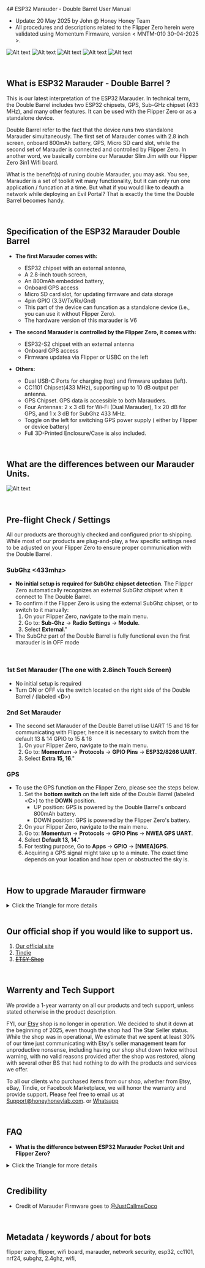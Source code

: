 4# ESP32 Marauder - Double Barrel User Manual

- Update: 20 May 2025 by John @ Honey Honey Team
- All procedures and descriptions related to the Flipper Zero herein were validated using Momentum Firmware, version < MNTM-010 30-04-2025 >.

![Alt text](Assets/images/Front.Main.jpg)
![Alt text](Assets/images/Front1.jpg)
![Alt text](Assets/images/Front2.jpg)
![Alt text](Assets/images/Size.jpg)
![Alt text](Assets/images/Back.jpg)


<br/>


## What is ESP32 Marauder - Double Barrel ? 

This is our latest interpretation of the ESP32 Marauder. In technical term, the Double Barrel includes two ESP32 chipsets, GPS, Sub-GHz chipset (433 MHz), and many other features. It can be used with the Flipper Zero or as a standalone device. 

Double Barrel refer to the fact that the device runs two standalone Marauder simultaneously. The first set of Marauder comes with 2.8 inch screen, onboard 800mAh battery, GPS, Micro SD card slot, while the second set of Marauder is connected and controlled by Flipper Zero.  In another word, we basically combine our Marauder Slim Jim with our Flipper Zero 3in1 Wifi board. 

What is the benefit(s) of runing double Marauder, you may ask. You see, Marauder is a set of toolkit wit many functionality, but it can only run one application / funcation at a time. But what if you would like to deauth a network while deploying an Evil Portal? That is exactly the time the Double Barrel becomes handy.

<br/>

## Specification of the ESP32 Marauder Double Barrel


- **The first Marauder comes with:**
	- ESP32 chipset with an external antenna,
	- A 2.8-inch touch screen,
	- An 800mAh embedded battery, 
	- Onboard GPS access
	- Micro SD card slot, for updating firmware and data storage
	- 4pin GPIO (3.3V/Tx/Rx/Gnd)
  	- This part of the device can funcation as a standalone device (i.e., you can use it without Flipper Zero).
   	- The hardware version of this marauder is V6

- **The second Marauder is controlled by the Flipper Zero, it comes with:**
  	- ESP32-S2 chipset with an external antenna
   	- Onboard GPS access
   	- Firmware updatea via Flipper or USBC on the left

- **Others:**
	- Dual USB-C Ports for charging (top) and firmware updates (left).
	- CC1101 Chipset(433 MHz), supporting up to 10 dB output per antenna.
	- GPS Chipset. GPS data is accessible to both Marauders.
	- Four Antennas: 2 x 3 dB for Wi-Fi (Dual Marauder), 1 x 20 dB for GPS, and 1 x 3 dB for SubGhz 433 MHz.
	- Toggle on the left for switching GPS power supply ( either by Flipper or device battery)
	- Full 3D-Printed Enclosure/Case is also included.


<br/>

## What are the differences between our Marauder Units. 

![Alt text](Assets/images/InComparison.png)

<br/>

  
## Pre-flight Check / Settings 

All our products are thoroughly checked and configured prior to shipping. While most of our products are plug-and-play, a few specific settings need to be adjusted on your Flipper Zero to ensure proper communication with the Double Barrel.

### SubGhz <433mhz>
- **No initial setup is required for SubGhz chipset detection**. The Flipper Zero automatically recognizes an external SubGhz chipset when it connect to The Double Barrel. 
- To confirm if the Flipper Zero is using the external SubGhz chipset, or to switch to it manually:
	1. On your Flipper Zero, navigate to the main menu.
	2. Go to: **Sub-Ghz** -> **Radio Settings** -> **Module**.
	3. Select **External**."
- The SubGhz part of the Double Barrel is fully functional even the first marauder is in OFF mode


<br/>

### 1st Set Marauder (The one with 2.8inch Touch Screen)

- No initial setup is required
- Turn ON or OFF via the switch located on the right side of the Double Barrel / (labeled <**D**>)
  

### 2nd Set Marauder

- The second set Marauder of the Double Barrel utilise UART 15 and 16 for communicating with Flipper, hence it is necessary to switch from the default 13 & 14 GPIO to 15 & 16
	1. On your Flipper Zero, navigate to the main menu.
	2. Go to: **Momentum** -> **Protocols** -> **GPIO Pins** -> **ESP32/8266 UART**.
	3. Select **Extra 15, 16**."


### GPS
- To use the GPS function on the Flipper Zero, please see the steps below.
  	1. Set the **bottom switch** on the left side of the Double Barrel (labeled <**C**>) to the **DOWN** position.
		- UP position: GPS is powered by the Double Barrel's onboard 800mAh battery.
  		- DOWN position: GPS is powered by the Flipper Zero's battery.
  	2. On your Flipper Zero, navigate to the main menu.
	3. Go to: **Momentum** -> **Protocols** -> **GPIO Pins** -> **NWEA GPS UART**.
	4. Select **Default 13, 14**."
	5. For testing purpose, Go to **Apps** -> **GPIO** -> **[NMEA]GPS**.
	6. Acquiring a GPS signal might take up to a minute. The exact time depends on your location and how open or obstructed the sky is.


<br/>

## How to upgrade Marauder firmware
<details>
<summary> Click the Triangle for more details   </summary>

### 1st Set Marauder (The one with 2.8inch Touch Screen)

1. Take the Micro SD card from the Double Barrel and connect to an PC / Laptop / Mac / whatever

2. Download the **V6** firmware file, which is usual inclued < **_new_hardware.bin/_v6.bin** > in the name, from [Marauder website](https://github.com/justcallmekoko/ESP32Marauder/releases).
   
3. Copy the file to the Micro SD card and rename it as< **update.bin** >. Then, insert the Micro SD card back into the Marauder Unit.

4. Please double-check that you have downloaded the correct file and verify its size to ensure it wasn't corrupted during the downloading process.
   
5. Turn on the Marauder Unit Navigating menu as following: < **Device** > => < **Update firmware** > => < **SD Update** > => < **Yes** >. 
   
6. In a minute, The unit should restart itself and you are golden.



### 2nd set Marauder


> To flash / update the Marauder onto the 2nd Marauder, we suggest using **Google Chrome**.

> On the back of the Double Barrel, you will find **two boot buttons**:
>	- **Middle Button**: This is the boot button for the 1st Marauder (the one with the screen).
>	- **Side/Outer Button**: This button, located closer to the edge/side of the device, is the boot button for the 2nd Marauder with ESP32-S2.


1. Open the Web Flasher called < ESPWebTool > [https://esp.huhn.me/](https://esp.huhn.me).
   
2. To start the 2nd Marauder in Bootloader mode:

	- Use the metal stylus to press and hold the boot button for the 2nd Marauder (this is the button closer to the side/edge of the Double Barrel).
	- While still holding the boot button, connect the USB-C cable to the Double Barrel.
	- The board will then launch into Bootloader mode instead of starting up normally. You can now release the boot button.

3. Then, navigate to https://esp.huhn.me/,
	- On the webpage, click the [ Connect ] button.
 	- A pop-up window will appear, select the option similar to [ **USB Serial (ComXxX) - Paired** ]
  	- Then, click [ **Connect** ] button within the pop-up window.
   
4. Navigate to the Firmware Page:
	- Go to the [ESP32 Marauder firmware update guide:](https://github.com/justcallmekoko/ESP32Marauder/wiki/update-firmware#using-spacehuhn-web-update). 
	- On this page, find / search the section specifically for the "Flipper Zero Wifi Dev Board". This is crucial for getting the correct files.
	- From the "Flipper Zero Wifi Dev Board" section, download the following four (4) files:
	- Bootloader, Partitions, Boot App, Firmware(Look for a .bin file that specifically includes _rev_feather.bin in its name for the firmware)

![Alt text](Assets/images/FlipperZeroWiFiDevBoard.png)

5. Return to the [HESP.huhn.me](https://esp.huhn.me/). You will now select the files you downloaded in the previous steps. Carefully match each downloaded file (Bootloader, Partitions, Boot App, and Firmware) to its correct field on the webpage, as shown in the picture below/adjacent.

![Alt text](Assets/images/ESPWebTool.png)

6. Please double check everything before clicking [ **PROGRAM** ] bottom.
    
7. In a minute then you are golden. 

</details>

<br/>

## Our official shop if you would like to support us.  
1. [Our official site](https://honeyhoneylab.com/)
2. [Tindie](https://www.tindie.com/stores/honeyhoneytrading/)
3. ~~[ETSY Shop](https://www.etsy.com/au/shop/HoneyHoneyTrading)~~

<br/>

## Warrenty and Tech Support

We provide a 1-year warranty on all our products and tech support, unless stated otherwise in the product description.

FYI, our [Etsy](https://www.etsy.com/au/shop/HoneyHoneyTrading) shop is no longer in operation. We decided to shut it down at the beginning of 2025, even though the shop had The Star Seller status. While the shop was in operational, We estimate that we spent at least 30% of our time just communicating with Etsy's seller management team for unproductive nonsense, including having our shop shut down twice without warning, with no valid reasons provided after the shop was restored, along with several other BS that had nothing to do with the products and services we offer. 

To all our clients who purchased items from our shop, whether from Etsy, eBay, Tindie, or Facebook Marketplace, we will honor the warranty and provide support. Please feel free to email us at Support@honeyhoneylab.com. or [Whatsapp](https://wa.me/61452559581) 

<br/>

## FAQ 

- **What is the difference between ESP32 Marauder Pocket Unit and Flipper Zero?**
<details>
<summary> Click the Triangle for more details   </summary>

<br/>  

We get this question quite often.
<br/>  

**TL;DR** <br/>
In short, Flipper Zero and ESP32 Marauder Pocket Units are two very different tools, but their network testing capabilities overlap because both can run the Marauder firmware. If you're heavily involved in network testing, the Marauder is the way to go. Otherwise, Flipper Zero would be a better investment.

**Non-TL;DR**<br/>
Flipper Zero is the jack of all trades but master of none. What’s fascinating about Flipper is how it combines so many functions into such a compact form factor, including SubGHz, RFID, NFC, infrared, iButton, and, most importantly, the endless possibilities for extensions/boards/modules via GPIO.

Flipper itself doesn’t support Wi-Fi out of the box. However, it can extend its network testing capabilities by using extension boards via GPIO. There are quite a few Wi-Fi boards available for this purpose, including [ours](https://github.com/HoneyHoneyTeam/3in1-WIFI-MultiBoard-with-Screen). At a fundamental level, most of these boards work in a very similar way. Additionally, most of the Wi-Fi boards run the Marauder firmware, which enhances their capabilities for Wi-Fi pen-testing.

As for the ESP32 Marauder Pocket Units, they are primarily focused on Wi-Fi pen-testing via Marauder firmware, just like the Wi-Fi boards for Flipper Zero. However, with a 2.8-inch screen, the Marauder Pocket Unit provides much more real-time information compared to the small screen on Flipper Zero. Plus, the Marauder Pocket Unit comes with GPS, a larger battery, Bluetooth, and more—features that Flipper lacks. As a result, it can offer up to 15% more functionality than Flipper Zero in this area.



</details>

<br/>

## Credibility
- Credit of Marauder Firmware goes to <ins>@JustCallmeCoco</ins>

<br/>

## Metadata / keywords / about for bots ##
flipper zero, flipper, wifi board, marauder, network security, esp32, cc1101, nrf24, subghz, 2.4ghz, wifi, 
